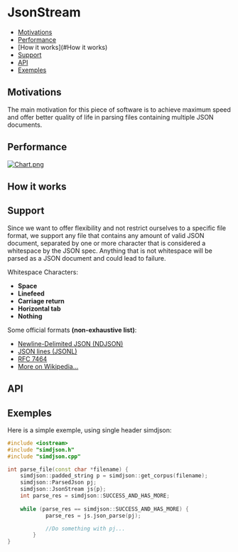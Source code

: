 # JsonStream
- [Motivations](#Motivations)
- [Performance](#Performance)
- [How it works](#How it works)
- [Support](#Support)
- [API](#API)
- [Exemples](#Exemples)


## Motivations
The main motivation for this piece of software is to achieve maximum speed and offer
better quality of life in parsing files containing multiple JSON documents.
## Performance
[![Chart.png](https://i.postimg.cc/1X2gVHg4/Chart.png)](https://postimg.cc/5Q59Z8SM)
## How it works
## Support
Since we want to offer flexibility and not restrict ourselves to a specific file
format, we support any file that contains any amount of valid JSON document, separated by one
or more character that is considered a whitespace by the JSON spec. Anything that is
 not whitespace will be parsed as a JSON document and could lead to failure.

Whitespace Characters: 
- **Space**
- **Linefeed**
- **Carriage return**
- **Horizontal tab**
- **Nothing**




Some official formats **(non-exhaustive list)**:
- [Newline-Delimited JSON (NDJSON)](http://ndjson.org/)
- [JSON lines (JSONL)](http://jsonlines.org/)
- [RFC 7464](https://datatracker.ietf.org/doc/rfc7464/)
- [More on Wikipedia...](https://en.wikipedia.org/wiki/JSON_streaming)

## API
## Exemples

Here is a simple exemple, using single header simdjson:
```cpp
#include <iostream>
#include "simdjson.h"
#include "simdjson.cpp"

int parse_file(const char *filename) {
    simdjson::padded_string p = simdjson::get_corpus(filename);
    simdjson::ParsedJson pj;
    simdjson::JsonStream js{p};
    int parse_res = simdjson::SUCCESS_AND_HAS_MORE;
    
    while (parse_res == simdjson::SUCCESS_AND_HAS_MORE) {
            parse_res = js.json_parse(pj);

            //Do something with pj...
        }
}
```



